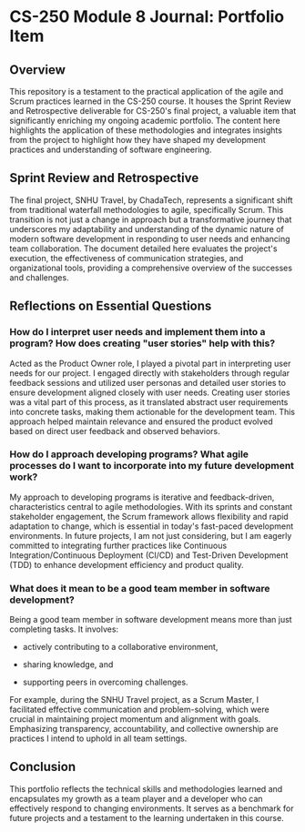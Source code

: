 # CS-250 Module 8 Journal: Portfolio Item 

## Overview 

This repository is a testament to the practical application of the agile and Scrum practices learned in the CS-250 course. It houses the Sprint Review and Retrospective deliverable for CS-250's final project, a valuable item that significantly enriching my ongoing academic portfolio. The content here highlights the application of these methodologies and integrates insights from the project to highlight how they have shaped my development practices and understanding of software engineering. 

## Sprint Review and Retrospective 

The final project, SNHU Travel, by ChadaTech, represents a significant shift from traditional waterfall methodologies to agile, specifically Scrum. This transition is not just a change in approach but a transformative journey that underscores my adaptability and understanding of the dynamic nature of modern software development in responding to user needs and enhancing team collaboration. The document detailed here evaluates the project's execution, the effectiveness of communication strategies, and organizational tools, providing a comprehensive overview of the successes and challenges. 

## Reflections on Essential Questions 

### How do I interpret user needs and implement them into a program? How does creating "user stories" help with this? 

Acted as the Product Owner role, I played a pivotal part in interpreting user needs for our project. I engaged directly with stakeholders through regular feedback sessions and utilized user personas and detailed user stories to ensure development aligned closely with user needs. Creating user stories was a vital part of this process, as it translated abstract user requirements into concrete tasks, making them actionable for the development team. This approach helped maintain relevance and ensured the product evolved based on direct user feedback and observed behaviors. 

### How do I approach developing programs? What agile processes do I want to incorporate into my future development work? 

My approach to developing programs is iterative and feedback-driven, characteristics central to agile methodologies. With its sprints and constant stakeholder engagement, the Scrum framework allows flexibility and rapid adaptation to change, which is essential in today's fast-paced development environments. In future projects, I am not just considering, but I am eagerly committed to integrating further practices like Continuous Integration/Continuous Deployment (CI/CD) and Test-Driven Development (TDD) to enhance development efficiency and product quality. 

### What does it mean to be a good team member in software development? 

Being a good team member in software development means more than just completing tasks. It involves:

- actively contributing to a collaborative environment, 

- sharing knowledge, and 

- supporting peers in overcoming challenges. 

For example, during the SNHU Travel project, as a Scrum Master, I facilitated effective communication and problem-solving, which were crucial in maintaining project momentum and alignment with goals. Emphasizing transparency, accountability, and collective ownership are practices I intend to uphold in all team settings. 

## Conclusion 

This portfolio reflects the technical skills and methodologies learned and encapsulates my growth as a team player and a developer who can effectively respond to changing environments. It serves as a benchmark for future projects and a testament to the learning undertaken in this course. 
